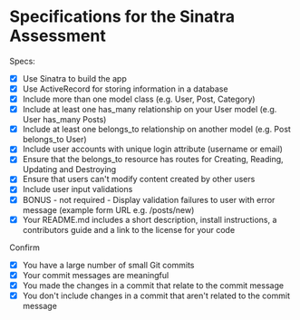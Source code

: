 # Specifications for the Sinatra Assessment
Specs:
- [x] Use Sinatra to build the app
- [x] Use ActiveRecord for storing information in a database
- [x] Include more than one model class (e.g. User, Post, Category)
- [x] Include at least one has_many relationship on your User model (e.g. User has_many Posts)
- [x] Include at least one belongs_to relationship on another model (e.g. Post belongs_to User)
- [x] Include user accounts with unique login attribute (username or email)
 - [x] Ensure that the belongs_to resource has routes for Creating, Reading, Updating and Destroying
 - [x] Ensure that users can't modify content created by other users
 - [x] Include user input validations
 - [x] BONUS - not required - Display validation failures to user with error message (example form URL e.g. /posts/new)
 - [x] Your README.md includes a short description, install instructions, a contributors guide and a link to the license for your code

 Confirm
- [x] You have a large number of small Git commits
- [x] Your commit messages are meaningful
- [x] You made the changes in a commit that relate to the commit message
- [x] You don't include changes in a commit that aren't related to the commit message
